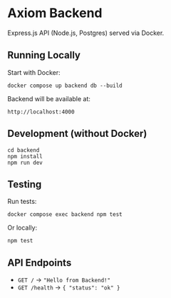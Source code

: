 # Axiom Backend

Express.js API (Node.js, Postgres) served via Docker.

## Running Locally

Start with Docker:

    docker compose up backend db --build

Backend will be available at:

    http://localhost:4000

## Development (without Docker)

    cd backend
    npm install
    npm run dev

## Testing

Run tests:

    docker compose exec backend npm test

Or locally:

    npm test

## API Endpoints

- `GET /` → `"Hello from Backend!"`  
- `GET /health` → `{ "status": "ok" }`
